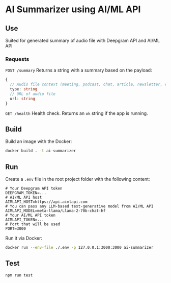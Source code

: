 # AI Summarizer using AI/ML API

## Use
Suited for generated summary of audio file with Deepgram API and AI/ML API

### Requests
`POST /summary` Returns a string with a summary based on the payload:
```ts
{
  // Audio file context (meeting, podcast, chat, article, newsletter, email, notice, academic paper, etc.)
  type: string
  // URL of audio file
  url: string
}
```
`GET /health` Health check. Returns an `ok` string if the app is running.


## Build
Build an image with the Docker:
```sh
docker build . -t ai-summarizer
```

## Run
Create a `.env` file in the root project folder with the following content:
```env
# Your Deepgram API token
DEEPGRAM_TOKEN=... 
# AI/ML API host
AIMLAPI_HOST=https://api.aimlapi.com
# You can pass any LLM-based text-generative model from AI/ML API
AIMLAPI_MODEL=meta-llama/Llama-2-70b-chat-hf 
# Your AI/ML API token
AIMLAPI_TOKEN=...
# Port that will be used
PORT=3000
```

Run it via Docker:
```sh
docker run --env-file ./.env -p 127.0.0.1:3000:3000 ai-summarizer
```

## Test
```sh
npm run test
```
